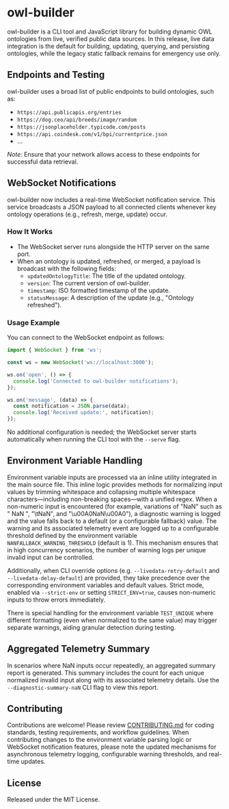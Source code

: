 # owl-builder

owl-builder is a CLI tool and JavaScript library for building dynamic OWL ontologies from live, verified public data sources. In this release, live data integration is the default for building, updating, querying, and persisting ontologies, while the legacy static fallback remains for emergency use only.

## Endpoints and Testing

owl-builder uses a broad list of public endpoints to build ontologies, such as:

- `https://api.publicapis.org/entries`
- `https://dog.ceo/api/breeds/image/random`
- `https://jsonplaceholder.typicode.com/posts`
- `https://api.coindesk.com/v1/bpi/currentprice.json`
- ...

_Note:_ Ensure that your network allows access to these endpoints for successful data retrieval.

## WebSocket Notifications

owl-builder now includes a real-time WebSocket notification service. This service broadcasts a JSON payload to all connected clients whenever key ontology operations (e.g., refresh, merge, update) occur.

### How It Works

- The WebSocket server runs alongside the HTTP server on the same port.
- When an ontology is updated, refreshed, or merged, a payload is broadcast with the following fields:
  - `updatedOntologyTitle`: The title of the updated ontology.
  - `version`: The current version of owl-builder.
  - `timestamp`: ISO formatted timestamp of the update.
  - `statusMessage`: A description of the update (e.g., "Ontology refreshed").

### Usage Example

You can connect to the WebSocket endpoint as follows:

```js
import { WebSocket } from 'ws';

const ws = new WebSocket('ws://localhost:3000');

ws.on('open', () => {
  console.log('Connected to owl-builder notifications');
});

ws.on('message', (data) => {
  const notification = JSON.parse(data);
  console.log('Received update:', notification);
});
```

No additional configuration is needed; the WebSocket server starts automatically when running the CLI tool with the `--serve` flag.

## Environment Variable Handling

Environment variable inputs are processed via an inline utility integrated in the main source file. This inline logic provides methods for normalizing input values by trimming whitespace and collapsing multiple whitespace characters—including non-breaking spaces—with a unified regex. When a non-numeric input is encountered (for example, variations of "NaN" such as " NaN ", "\tNaN", and "\u00A0NaN\u00A0"), a diagnostic warning is logged and the value falls back to a default (or a configurable fallback) value. The warning and its associated telemetry event are logged up to a configurable threshold defined by the environment variable `NANFALLBACK_WARNING_THRESHOLD` (default is 1). This mechanism ensures that in high concurrency scenarios, the number of warning logs per unique invalid input can be controlled.

Additionally, when CLI override options (e.g. `--livedata-retry-default` and `--livedata-delay-default`) are provided, they take precedence over the corresponding environment variables and default values. Strict mode, enabled via `--strict-env` or setting `STRICT_ENV=true`, causes non-numeric inputs to throw errors immediately.

There is special handling for the environment variable `TEST_UNIQUE` where different formatting (even when normalized to the same value) may trigger separate warnings, aiding granular detection during testing.

## Aggregated Telemetry Summary

In scenarios where NaN inputs occur repeatedly, an aggregated summary report is generated. This summary includes the count for each unique normalized invalid input along with its associated telemetry details. Use the `--diagnostic-summary-naN` CLI flag to view this report.

## Contributing

Contributions are welcome! Please review [CONTRIBUTING.md](CONTRIBUTING.md) for coding standards, testing requirements, and workflow guidelines. When contributing changes to the environment variable parsing logic or WebSocket notification features, please note the updated mechanisms for asynchronous telemetry logging, configurable warning thresholds, and real-time updates.

## License

Released under the MIT License.
